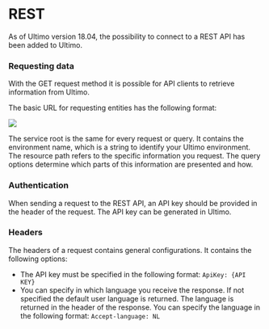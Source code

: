 # REST

As of Ultimo version 18.04, the possibility to connect to a REST API has been added to Ultimo.

### Requesting data

With the GET request method it is possible for API clients to retrieve information from Ultimo.

The basic URL for requesting entities has the following format:

![](../../.gitbook/assets/accolades_rest_api.png)

The service root is the same for every request or query. It contains the environment name, which is a string to identify your Ultimo environment. The resource path refers to the specific information you request. The query options determine which parts of this information are presented and how.

### Authentication

When sending a request to the REST API, an API key should be provided in the header of the request. The API key can be generated in Ultimo.

### Headers

The headers of a request contains general configurations. It contains the following options:

* The API key must be specified in the following format:  `ApiKey: {API KEY}` 
* You can specify in which language you receive the response. If not specified the default user language is returned. The language is returned in the header of the response. You can specify the language in the following format:  `Accept-language: NL`



